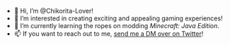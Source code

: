 - 👋 Hi, I’m @Chikorita-Lover!
- 👀 I’m interested in creating exciting and appealing gaming experiences!
- 🌱 I’m currently learning the ropes on modding *Minecraft: Java Edition*.
- 📫 If you want to reach out to me, [send me a DM over on Twitter](https://twitter.com/ChikoritaL)!
